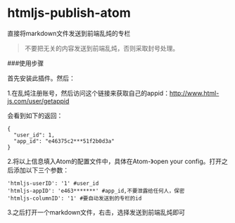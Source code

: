 htmljs-publish-atom
=========
直接将markdown文件发送到前端乱炖的专栏

 > 不要把无关的内容发送到前端乱炖，否则采取封号处理。

###使用步骤

首先安装此插件。然后：

1.在乱炖注册账号，然后访问这个链接来获取自己的appid：http://www.html-js.com/user/getappid

会看到如下的返回：
```
{
  "user_id": 1,
  "app_id": "e46375c2***51f2b0d3a"
}
```
2.将以上信息填入Atom的配置文件中，具体在Atom-》open your config。打开之后添加以下三个参数：
```
'htmljs-userID': '1' #user_id
'htmljs-appID': 'e463*******' #app_id,不要泄露给任何人，保密
'htmljs-columnID': '1' #要自动发送到的专栏的id
```
3.之后打开一个markdown文件，右击，选择发送到前端乱炖即可
